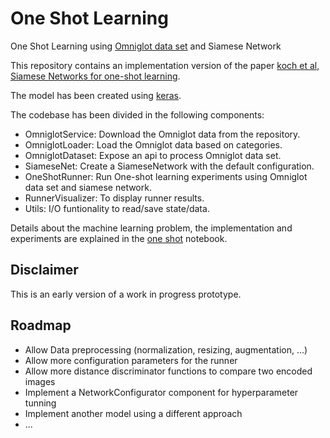 # One Shot Learning

One Shot Learning using [Omniglot data set](https://github.com/brendenlake/omniglot) and Siamese Network

This repository contains an implementation version of the paper [koch et al, Siamese Networks for one-shot learning](http://www.cs.cmu.edu/~rsalakhu/papers/oneshot1.pdf).

The model has been created using [keras](https://keras.io/).

The codebase has been divided in the following components:

- OmniglotService: Download the Omniglot data from the repository.
- OmniglotLoader: Load the Omniglot data based on categories.
- OmniglotDataset: Expose an api to process Omniglot data set.
- SiameseNet: Create a SiameseNetwork with the default configuration.
- OneShotRunner: Run One-shot learning experiments using Omniglot data set and siamese network.
- RunnerVisualizer: To display runner results.
- Utils: I/O funtionality to read/save state/data.

Details about the machine learning problem, the implementation and experiments are explained in the [one shot](https://github.com/boodland/One-Shot-Learning/blob/master/one_shot.ipynb) notebook.

## Disclaimer

This is an early version of a work in progress prototype.

## Roadmap

- Allow Data preprocessing (normalization, resizing, augmentation, ...)
- Allow more configuration parameters for the runner
- Allow more distance discriminator functions to compare two encoded images
- Implement a NetworkConfigurator component for hyperparameter tunning
- Implement another model using a different approach
- ...
